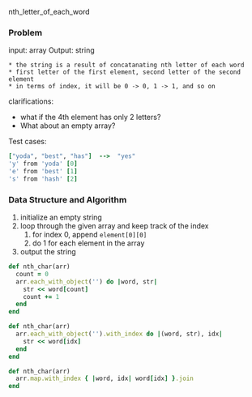 nth_letter_of_each_word

### Problem

input: array
Output: string

	* the string is a result of concatanating nth letter of each word
	* first letter of the first element, second letter of the second element
	* in terms of index, it will be 0 -> 0, 1 -> 1, and so on

clarifications:

* what if the 4th element has only 2 letters?
* What about an empty array?

Test cases:

```ruby
["yoda", "best", "has"]  -->  "yes"
'y' from 'yoda' [0]
'e' from 'best'	[1]
's' from 'hash' [2]
```

### Data Structure and Algorithm

1. initialize an empty string
2. loop through the given array and keep track of the index
   1. for index 0, append `element[0][0]`
   2. do 1 for each element in the array
3. output the string

```ruby
def nth_char(arr)
  count = 0
  arr.each_with_object('') do |word, str|
    str << word[count]
    count += 1
  end
end

def nth_char(arr)
  arr.each_with_object('').with_index do |(word, str), idx|
    str << word[idx]
  end
end

def nth_char(arr)
  arr.map.with_index { |word, idx| word[idx] }.join
end
```

